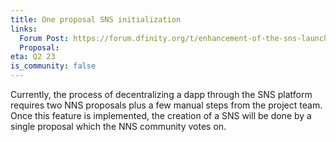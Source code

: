 ```yaml
---
title: One proposal SNS initialization
links:
  Forum Post: https://forum.dfinity.org/t/enhancement-of-the-sns-launch-process-one-proposal/19548
  Proposal:
eta: Q2 23
is_community: false
---
```

Currently, the process of decentralizing a dapp through the SNS platform requires two NNS proposals plus a few manual steps from the project team. Once this feature is implemented, the creation of a SNS will be done by a single proposal which the NNS community votes on.
